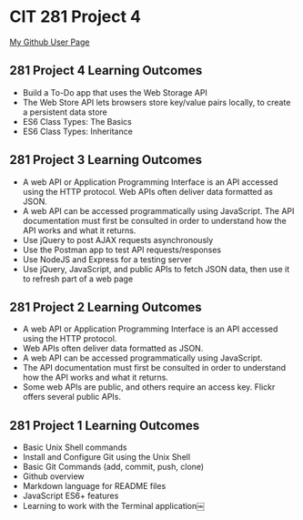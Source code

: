 # CIT 281 Project 4

[My Github User Page](https://lucyschiller.github.io/)

## 281 Project 4 Learning Outcomes

- Build a To-Do app that uses the Web Storage API
- The Web Store API lets browsers store key/value pairs locally, to create a persistent data store
- ES6 Class Types: The Basics
- ES6 Class Types: Inheritance


## 281 Project 3 Learning Outcomes

- A web API or Application Programming Interface is an API
  accessed using the HTTP protocol. Web APIs often deliver data
  formatted as JSON.
- A web API can be accessed programmatically using JavaScript.
  The API documentation must first be consulted in order to
  understand how the API works and what it returns.
- Use jQuery to post AJAX requests asynchronously
- Use the Postman app to test API requests/responses
- Use NodeJS and Express for a testing server
- Use jQuery, JavaScript, and public APIs to fetch JSON data, then
  use it to refresh part of a web page

## 281 Project 2 Learning Outcomes

- A web API or Application Programming Interface is an API accessed using the HTTP protocol.
- Web APIs often deliver data formatted as JSON.
- A web API can be accessed programmatically using JavaScript.
- The API documentation must first be consulted in order to understand how the API works and what it returns.
- Some web APIs are public, and others require an access key. Flickr offers several public APIs.

## 281 Project 1 Learning Outcomes

- Basic Unix Shell commands
- Install and Configure Git using the Unix Shell
- Basic Git Commands (add, commit, push, clone)
- Github overview
- Markdown language for README files
- JavaScript ES6+ features
- Learning to work with the Terminal application￼
